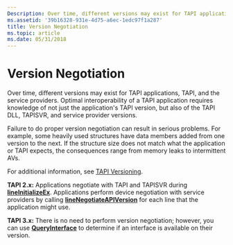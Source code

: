```yaml
---
Description: Over time, different versions may exist for TAPI applications, TAPI, and the service providers.
ms.assetid: '39b16328-931e-4d75-a6ec-1edc97f1a287'
title: Version Negotiation
ms.topic: article
ms.date: 05/31/2018
---
```


# Version Negotiation

Over time, different versions may exist for TAPI applications, TAPI, and the service providers. Optimal interoperability of a TAPI application requires knowledge of not just the application's TAPI version, but also of the TAPI DLL, TAPISVR, and service provider versions.

Failure to do proper version negotiation can result in serious problems. For example, some heavily used structures have data members added from one version to the next. If the structure size does not match what the application or TAPI expects, the consequences range from memory leaks to intermittent AVs.

For additional information, see [TAPI Versioning](https://msdn.microsoft.com/library/ms737251(v=VS.85).aspx).

**TAPI 2.x:** Applications negotiate with TAPI and TAPISVR during [**lineInitializeEx**](https://msdn.microsoft.com/library/ms735983(v=VS.85).aspx). Applications perform device negotiation with service providers by calling [**lineNegotiateAPIVersion**](https://msdn.microsoft.com/library/ms736002(v=VS.85).aspx) for each line that the application might use.

**TAPI 3.x:** There is no need to perform version negotiation; however, you can use [**QueryInterface**](https://msdn.microsoft.com/library/ms682521(v=VS.85).aspx) to determine if an interface is available on their version.

 

 



